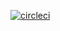 [![circleci](https://circleci.com/gh/mulero44/prediction.svg?style=svg)](https://circleci.com/gh/mulero44/prediction) 
